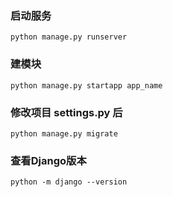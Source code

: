 ### 启动服务

```shell script
python manage.py runserver
```

### 建模块
```shell script
python manage.py startapp app_name
```


### 修改项目 settings.py 后
```shell script
python manage.py migrate
```

### 查看Django版本
```shell script
python -m django --version
```